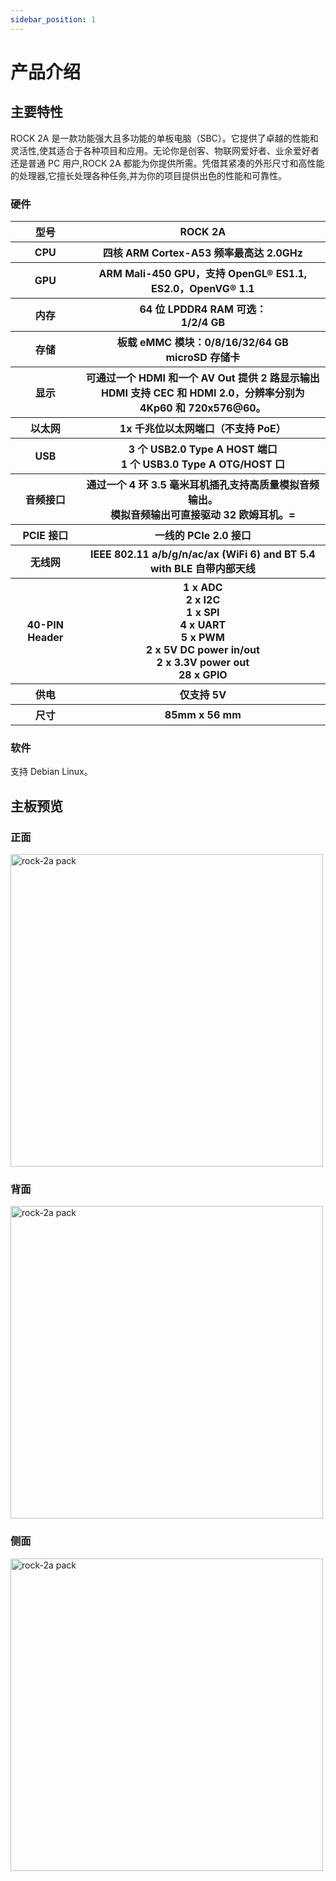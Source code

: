 ```yaml
---
sidebar_position: 1
---
```


# 产品介绍

## 主要特性

ROCK 2A 是一款功能强大且多功能的单板电脑（SBC）。它提供了卓越的性能和灵活性,使其适合于各种项目和应用。无论你是创客、物联网爱好者、业余爱好者还是普通 PC 用户,ROCK 2A 都能为你提供所需。凭借其紧凑的外形尺寸和高性能的处理器,它擅长处理各种任务,并为你的项目提供出色的性能和可靠性。

### 硬件

<table>
  <tr>
    <th>型号</th>
    <th>ROCK 2A</th>
  </tr>
  <tr>
    <th>CPU</th>
    <th>四核 ARM Cortex-A53 频率最高达 2.0GHz</th>
  </tr>
  <tr>
    <th>GPU</th>
    <th>ARM Mali-450 GPU，支持 OpenGL® ES1.1, ES2.0，OpenVG® 1.1</th>
  </tr>
  <tr>
    <th>内存</th>
    <th>64 位 LPDDR4 RAM 可选：<br/>1/2/4 GB</th>
  </tr>
  <tr>
    <th>存储</th>
    <th>板载 eMMC 模块：0/8/16/32/64 GB<br/>microSD 存储卡</th>
  </tr>
  <tr>
    <th>显示</th>
    <th>可通过一个 HDMI 和一个 AV Out 提供 2 路显示输出<br/>HDMI 支持 CEC 和 HDMI 2.0，分辨率分别为 4Kp60 和 720x576@60。</th>
  </tr>
  <tr>
    <th>以太网</th>
    <th>1x 千兆位以太网端口（不支持 PoE）</th>
  </tr>
  <tr>
    <th>USB</th>
    <th>3 个 USB2.0 Type A HOST 端口<br/>1 个 USB3.0 Type A OTG/HOST 口</th>
  </tr>
  <tr>
    <th>音频接口</th>
    <th>通过一个 4 环 3.5 毫米耳机插孔支持高质量模拟音频输出。<br/>模拟音频输出可直接驱动 32 欧姆耳机。=</th>
  </tr>
  <tr>
    <th>PCIE 接口</th>
    <th>一线的 PCIe 2.0 接口</th>
  </tr>
  <tr>
    <th>无线网</th>
    <th>IEEE 802.11 a/b/g/n/ac/ax (WiFi 6) and BT 5.4 with BLE 自带内部天线</th>
  </tr>
  <tr>
    <th>40-PIN Header</th>
    <th>1 x ADC<br/>2 x I2C<br/>1 x SPI<br/>4 x UART<br/>5 x PWM<br/>2 x 5V DC power in/out<br/>2 x 3.3V power out<br/>28 x GPIO<br/></th>
  </tr>
  <tr>
    <th>供电</th>
    <th>仅支持 5V</th>
  </tr>
  <tr>
    <th>尺寸</th>
    <th>85mm x 56 mm </th>
  </tr>
</table>

### 软件

支持 Debian Linux。

## 主板预览

### 正面

<img src="/img/rock2a/rock-2a-board-front.webp" width="500" alt="rock-2a pack" />

### 背面

<img src="/img/rock2a/rock-2a-board-back.webp" width="500" alt="rock-2a pack" />

### 侧面

<img src="/img/rock2a/rock-2a-board-angled.webp" width="500" alt="rock-2a pack" />
